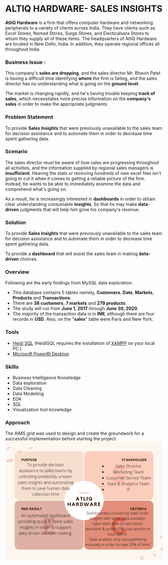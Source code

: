 
# ALTIQ HARDWARE- SALES INSIGHTS

**AtliQ Hardware** is a firm that offers computer hardware and networking peripherals to a variety of clients across India. They have clients such as Excel Stores, Nomad Stores, Surge Stores, and Electicalsara Stores to whom they supply all of these items. The headquarters of AtliQ Hardware are located in New Delhi, India. In addition, they operate regional offices all throughout India.

### Business Issue :

This company's **sales are dropping**, and the sales director Mr. Bhavin Patel is having a difficult time identifying **where** the firm is failing, and the sales director has no understanding what is going on the **ground level**.

The market is changing rapidly, and he's having trouble keeping **track of sales**, which necessitates more precise information on the **company's sales** in order to make the appropriate judgments.

### Problem Statement 

To provide **Sales Insights** that were previously unavailable to the sales team for decision assistance and to automate them in order to decrease time spent gathering data.

### Scenario 

The sales director must be aware of how sales are progressing throughout all activities, and the information supplied by regional sales managers is **insufficient**. Hearing the stats or receiving hundreds of new excel files isn't going to cut it when it comes to getting a reliable picture of the firm. Instead, he wants to be able to immediately examine the data and comprehend what's going on.

As a result, he is increasingly interested in **dashboards** in order to obtain clear understanding consumable **insights**. So that he may make **data-driven** judgments that will help him grow his company's revenue.

### Solution 

To provide **Sales Insights** that were previously unavailable to the sales team for decision assistance and to automate them in order to decrease time spent gathering data.

To provide a **dashboard** that will assist the sales team in making **data-driven** choices.

### Overview


Following are the early findings from MySQL data exploration.

 - This database contains 5 tables namely, **Customers**, **Date**, **Markets**,
   **Products** and **Transactions**.
 - There are **38 customers**, **7 markets** and  **279 products**.
 - The study will run from **June 1, 2017** through **June 30, 2020**.
 - The majority of the transaction data is in **INR**, although there are
   four records in **USD**. Also, on the "**sales**" table were Paris
   and New York. 

### Tools 

 - [Heidi SQL](https://www.heidisql.com/download.php) (HeidiSQL requires the installation of [XAMPP](https://www.apachefriends.org/download.html) on your local PC.)
 - [Microsoft PowerBI Desktop](https://powerbi.microsoft.com/en-us/downloads/)


### Skills 

 - Business Intelligence Knowledge
 - Data exploration
 - Data Cleaning
 - Data Modelling
 - EDA
 - SQL
 - Visualization tool knowledge

### Approach 
The AIMS grid was used to design and create the groundwork for a successful implementation before starting the project.
![AIMs Grid - AtliQ Hardware](https://github.com/Lourdemary/DataAnalysisProject/blob/main/Roadmap%20Timeline%20Process%20Infographic%20Graph.png?raw=true)

